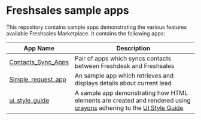 # Freshsales sample apps

This repository contains sample apps demonstrating the various features available Freshsales Marketplace. It contains the following apps:

| App Name | Description |
| --- | --- |
| [Contacts_Sync_Apps](./Contacts_Sync_Apps/) | Pair of apps which syncs contacts between Freshdesk and Freshsales |
| [Simple_request_app](./simple_request_app/) | An sample app which retrieves and displays details about current lead |
| [ui_style_guide](./ui_style_guide) | A sample app demonstrating how HTML elements are created and rendered using [crayons](../App-Development-Features/crayons) adhering to the [UI Style Guide](https://developers.freshsales.io/docs/ui-style-guide/) |
